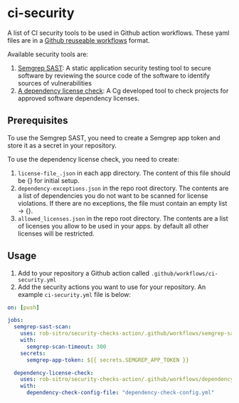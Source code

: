 # ci-security

A list of CI security tools to be used in Github action workflows. These yaml files are in a [Github reuseable workflows](https://docs.github.com/en/actions/using-workflows/reusing-workflows) format. 

Available security tools are:
1. [Semgrep SAST](https://semgrep.dev/): A static application security testing tool to secure software by reviewing the source code of the software to identify sources of vulnerabilities
2. [A dependency license check](https://github.com/chronograph-pe/dependency-track-gh-action): A Cg developed tool to check projects for approved software dependency licenses. 

## Prerequisites
To use the Semgrep SAST, you need to create a Semgrep app token and store it as a secret in your repository. 

To use the dependency license check, you need to create:
1. `license-file_.json` in each app directory. The content of this file should be {} for initial setup.
2. `dependency-exceptions.json` in the repo root directory. The contents are a list of dependencies you do not want to be scanned for license violations. If there are no exceptions, the file must contain an empty list -> {}.
3. `allowed_licenses.json` in the repo root directory. The contents are a list of licenses you allow to be used in your apps. by default all other licenses will be restricted.


## Usage

1. Add to your repository a Github action called `.github/workflows/ci-security.yml` 
2. Add the security actions you want to use for your repository. An example `ci-security.yml` file is below:

```yaml
on: [push]

jobs:
  semgrep-sast-scan:
    uses: rob-sitro/security-checks-action/.github/workflows/semgrep-sast.yml@main
    with:
      semgrep-scan-timeout: 300
    secrets:
      semgrep-app-token: ${{ secrets.SEMGREP_APP_TOKEN }}

  dependency-license-check:
    uses: rob-sitro/security-checks-action/.github/workflows/dependency-license-check.yml@main
    with:
      dependency-check-config-file: "dependency-check-config.yml"
      
```